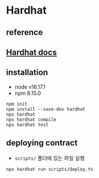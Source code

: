 # Hardhat

## reference
## [Hardhat docs](https://hardhat.org/hardhat-runner/docs/getting-started#overview)

## installation
- node v16.17.1
- npm 8.15.0
```shell
npm init
npm install --save-dev hardhat
npx hardhat
npx hardhat compile
npx hardhat test
```

## deploying contract
- `scripts/` 폴더에 있는 파일 실행
```shell
npx hardhat run scripts/deploy.ts
```
